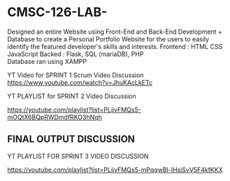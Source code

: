 # CMSC-126-LAB-

Designed an entire Website using Front-End and Back-End Development + Database to create a Personal Portfolio Website for the users to easily identify the featured developer's skills and interests.
Frontend :  HTML CSS JavaScript
Backed :  Flask, SQL (mariaDB), PHP  
      Database ran using XAMPP

YT Video for SPRINT 1 Scrum Video Discussion
https://www.youtube.com/watch?v=JhuKAcLkETc


YT PLAYLIST for SPRINT 2 Video Discussion

https://youtube.com/playlist?list=PLijvFMQs5-mOQtX6BQpRWDmdfRKO3hNqh



FINAL OUTPUT DISCUSSION
-----------------------------
YT PLAYLIST FOR SPRINT 3 VIDEO DISCUSSION

https://youtube.com/playlist?list=PLijvFMQs5-mPqqwBI-lHsiSvV5F4kfKKX
